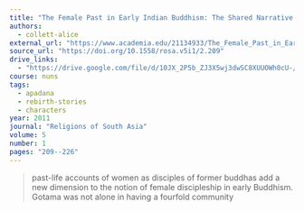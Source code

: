 ```yaml
---
title: "The Female Past in Early Indian Buddhism: The Shared Narrative of the Seven Sisters in the Therī-Apadāna"
authors:
  - collett-alice
external_url: "https://www.academia.edu/21134933/The_Female_Past_in_Early_Indian_Buddhism_The_Shared_Narrative_of_the_Seven_Sisters_in_the_Ther%C4%AB_Apad%C4%81na"
source_url: "https://doi.org/10.1558/rosa.v5i1/2.209"
drive_links:
  - "https://drive.google.com/file/d/10JX_2P5b_ZJ3X5wj3dwSC8XUUOWh0cU-/view?usp=drivesdk"
course: nuns
tags:
  - apadana
  - rebirth-stories
  - characters
year: 2011
journal: "Religions of South Asia"
volume: 5
number: 1
pages: "209--226"
---
```


> past-life accounts of women as disciples of former buddhas add a new dimension to the notion of female discipleship in early Buddhism. Gotama was not alone in having a fourfold community

